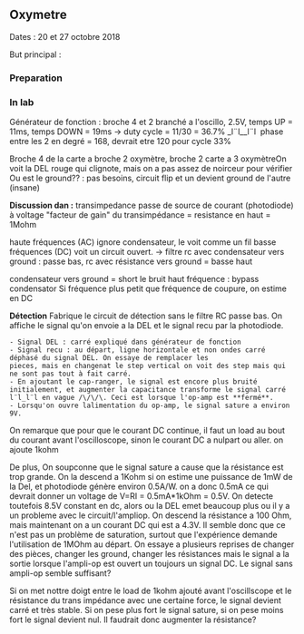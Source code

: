 ## Oxymetre

Dates : 20 et 27 octobre 2018

But principal : 

### Preparation



### In lab

Générateur de fonction : broche 4 et 2 branché a l'oscillo, 2.5V, 
​     temps UP = 11ms, temps DOWN = 19ms -> duty cycle = 11/30 = 36.7% _l¨l__l¨l
​     phase entre les 2 en degré = 168, devrait etre 120 pour cycle 33%

Broche 4 de la carte a broche 2 oxymètre, broche 2 carte a 3 oxymètre
​     On voit la DEL rouge qui clignote, mais on a pas assez de noirceur pour vérifier 
​     Ou est le ground?? : pas besoins, circuit flip et un devient ground de l'autre (insane)

**Discussion dan :** 
transimpedance passe de source de courant (photodiode) à voltage
"facteur de gain" du transimpédance = resistance en haut = 1Mohm

haute fréquences (AC) ignore condensateur, le voit comme un fil
basse fréquences (DC) voit un circuit ouvert.
  -> filtre rc avec condensateur vers ground : passe bas, rc avec résistance vers ground = basse haut

condensateur vers ground = short le bruit haut fréquence : bypass condensator
Si fréquence plus petit que fréquence de coupure, on estime en DC

**Détection**
Fabrique le circuit de détection sans le filtre RC passe bas. On affiche le signal qu'on envoie a la DEL et le signal recu par la photodiode. 

    - Signal DEL : carré expliqué dans générateur de fonction
    - Signal recu : au départ, ligne horizontale et non ondes carré déphasé du signal DEL. On essaye de remplacer les                     pieces, mais en changenat le step vertical on voit des step mais qui ne sont pas tout à fait carré. 
    - En ajoutant le cap-ranger, le signal est encore plus bruité initialement, et augmenter la capacitance transforme le signal carré l¨l_l¨l en vague /\/\/\. Ceci est lorsque l'op-amp est **fermé**.
    - Lorsqu'on ouvre lalimentation du op-amp, le signal sature a environ 9V.

On remarque que pour que le courant DC continue, il faut un load au bout du courant avant l'oscilloscope, sinon le courant DC a nulpart ou aller. on ajoute 1kohm

De plus, On soupconne que le signal sature a cause que la résistance est trop grande. On la descend a 1Kohm
si on estime une puissance de 1mW de la Del, et photodiode génère environ 0.5A/W. on a donc 0.5mA ce qui devrait donner un voltage de V=RI = 0.5mA*1kOhm = 0.5V. On detecte toutefois 8.5V constant en dc, alors ou la DEL emet beaucoup plus ou il y a un probleme avec le circuit/l'ampliop. On descend la résistance a 100 Ohm, mais maintenant on a un courant DC qui est a 4.3V. Il semble donc que ce n'est pas un problème de saturation, surtout que l'expérience demande l'utilisation de 1MOhm au départ. On essaye a plusieurs reprises de changer des pièces, changer les ground, changer les résistances mais le signal a la sortie lorsque l'ampli-op est ouvert un toujours un signal DC. 
Le signal sans ampli-op semble suffisant? 

Si on met nottre doigt entre le load de 1kohm ajouté avant l'oscillscope et le résistance du trans impédance avec une certaine force, le signal devient carré et très stable. Si on pese plus fort le signal sature, si on pese moins fort le signal devient nul. Il faudrait donc augmenter la résistance?